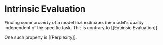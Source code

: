 # Intrinsic Evaluation

Finding some property of a model that estimates the model's quality independent of the specific task. This is contrary to [[Extrinsic Evaluation]].

One such property is [[Perplexity]].

